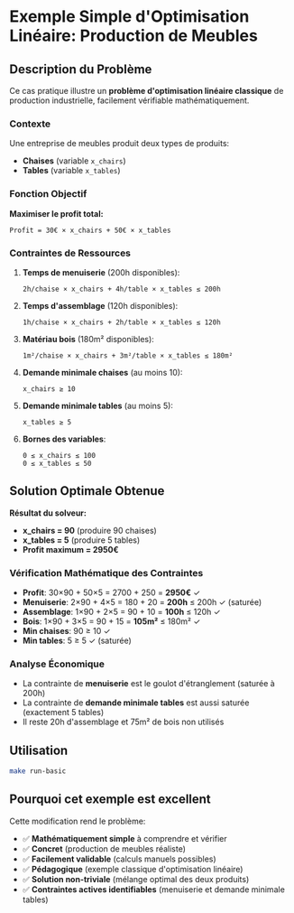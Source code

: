 # Exemple Simple d'Optimisation Linéaire: Production de Meubles

## Description du Problème

Ce cas pratique illustre un **problème d'optimisation linéaire classique** de production industrielle, facilement vérifiable mathématiquement.

### Contexte
Une entreprise de meubles produit deux types de produits:
- **Chaises** (variable `x_chairs`)
- **Tables** (variable `x_tables`)

### Fonction Objectif
**Maximiser le profit total:**
```
Profit = 30€ × x_chairs + 50€ × x_tables
```

### Contraintes de Ressources

1. **Temps de menuiserie** (200h disponibles):
   ```
   2h/chaise × x_chairs + 4h/table × x_tables ≤ 200h
   ```

2. **Temps d'assemblage** (120h disponibles):
   ```
   1h/chaise × x_chairs + 2h/table × x_tables ≤ 120h
   ```

3. **Matériau bois** (180m² disponibles):
   ```
   1m²/chaise × x_chairs + 3m²/table × x_tables ≤ 180m²
   ```

4. **Demande minimale chaises** (au moins 10):
   ```
   x_chairs ≥ 10
   ```

5. **Demande minimale tables** (au moins 5):
   ```
   x_tables ≥ 5
   ```

6. **Bornes des variables**:
   ```
   0 ≤ x_chairs ≤ 100
   0 ≤ x_tables ≤ 50
   ```

## Solution Optimale Obtenue

**Résultat du solveur:**
- **x_chairs = 90** (produire 90 chaises)
- **x_tables = 5** (produire 5 tables)  
- **Profit maximum = 2950€**

### Vérification Mathématique des Contraintes
- **Profit**: 30×90 + 50×5 = 2700 + 250 = **2950€** ✓
- **Menuiserie**: 2×90 + 4×5 = 180 + 20 = **200h** ≤ 200h ✓ (saturée)
- **Assemblage**: 1×90 + 2×5 = 90 + 10 = **100h** ≤ 120h ✓  
- **Bois**: 1×90 + 3×5 = 90 + 15 = **105m²** ≤ 180m² ✓
- **Min chaises**: 90 ≥ 10 ✓
- **Min tables**: 5 ≥ 5 ✓ (saturée)

### Analyse Économique
- La contrainte de **menuiserie** est le goulot d'étranglement (saturée à 200h)
- La contrainte de **demande minimale tables** est aussi saturée (exactement 5 tables)
- Il reste 20h d'assemblage et 75m² de bois non utilisés

## Utilisation

```bash
make run-basic
```

## Pourquoi cet exemple est excellent

Cette modification rend le problème:
- ✅ **Mathématiquement simple** à comprendre et vérifier
- ✅ **Concret** (production de meubles réaliste)
- ✅ **Facilement validable** (calculs manuels possibles)
- ✅ **Pédagogique** (exemple classique d'optimisation linéaire)
- ✅ **Solution non-triviale** (mélange optimal des deux produits)
- ✅ **Contraintes actives identifiables** (menuiserie et demande minimale tables)
